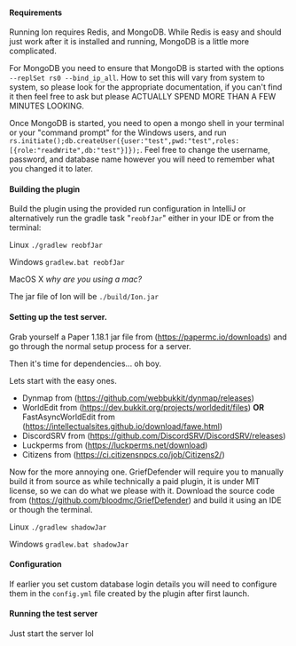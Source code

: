 #### Requirements
Running Ion requires Redis, and MongoDB. While Redis is easy and should just work after it is installed and running, MongoDB is a little more complicated.

For MongoDB you need to ensure that MongoDB is started with the options `--replSet rs0 --bind_ip_all`. How to set this will vary from system to system, so please look for the appropriate documentation, if you can't find it then feel free to ask but please ACTUALLY SPEND MORE THAN A FEW MINUTES LOOKING.

Once MongoDB is started, you need to open a mongo shell in your terminal or your "command prompt" for the Windows users, and run `rs.initiate();db.createUser({user:"test",pwd:"test",roles:[{role:"readWrite",db:"test"}]});`. Feel free to change the username, password, and database name however you will need to remember what you changed it to later.

#### Building the plugin
Build the plugin using the provided run configuration in IntelliJ or alternatively run the gradle task "`reobfJar`" either in your IDE or from the terminal:

Linux `./gradlew reobfJar`

Windows `gradlew.bat reobfJar`

MacOS X *why are you using a mac?*

The jar file of Ion will be `./build/Ion.jar`

#### Setting up the test server.
Grab yourself a Paper 1.18.1 jar file from (https://papermc.io/downloads) and go through the normal setup process for a server.

Then it's time for dependencies... oh boy.

Lets start with the easy ones.

- Dynmap from (https://github.com/webbukkit/dynmap/releases)
- WorldEdit from (https://dev.bukkit.org/projects/worldedit/files) **OR** FastAsyncWorldEdit from (https://intellectualsites.github.io/download/fawe.html)
- DiscordSRV from (https://github.com/DiscordSRV/DiscordSRV/releases)
- Luckperms from (https://luckperms.net/download)
- Citizens from (https://ci.citizensnpcs.co/job/Citizens2/)

Now for the more annoying one.
GriefDefender will require you to manually build it from source as while technically a paid plugin, it is under MIT license, so we can do what we please with it.
Download the source code from (https://github.com/bloodmc/GriefDefender) and build it using an IDE or though the terminal.

Linux `./gradlew shadowJar`

Windows `gradlew.bat shadowJar`

#### Configuration
If earlier you set custom database login details you will need to configure them in the `config.yml` file created by the plugin after first launch.

#### Running the test server
Just start the server lol

